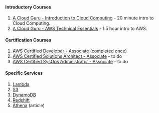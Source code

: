 #### Introductory Courses

1. [A Cloud Guru - Introduction to Cloud Computing](https://acloud.guru/learn/intro-cloud-computing) - 20 minute intro to Cloud Computing.
1. [A Cloud Guru - AWS Technical Essentials](https://github.com/RodneyShag/AWS_Technical-Essentials) - 1.5 hour intro to AWS.

####  Certification Courses

1. [AWS Certified Developer - Associate](https://github.com/RodneyShag/AWS_Certified-Developer-Associate) (completed once)
1. [AWS Certified Solutions Architect - Associate](https://learn.acloud.guru/course/aws-certified-solutions-architect-associate/dashboard) - to do
1. [AWS Certified SysOps Administrator - Associate](https://acloud.guru/learn/aws-certified-sysops-administrator-associate?_ga=2.24226995.844289017.1586999437-1538708250.1586999437&_gac=1.140100231.1587004589.EAIaIQobChMI6Nux4fTr6AIVBRx9Ch1jRgFOEAAYASAAEgIOcvD_BwE) - to do


#### Specific Services

1. [Lambda](https://github.com/RodneyShag/AWS_Lambda)
1. [S3](https://github.com/RodneyShag/AWS_S3)
1. [DynamoDB](https://github.com/RodneyShag/AWS_DynamoDB)
1. [Redshift](https://github.com/RodneyShag/AWS_Redshift)
1. [Athena](https://towardsdatascience.com/query-data-from-s3-files-using-aws-athena-686a5b28e943) (article)
